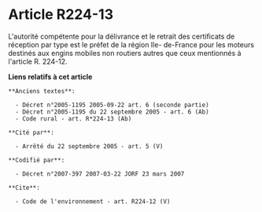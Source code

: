 # Article R224-13

L'autorité compétente pour la délivrance et le retrait des certificats de réception par type est le préfet de la région Ile-
de-France pour les moteurs destinés aux engins mobiles non routiers autres que ceux mentionnés à l'article R. 224-12.

**Liens relatifs à cet article**

	**Anciens textes**:

	  - Décret n°2005-1195 2005-09-22 art. 6 (seconde partie)
	  - Décret n°2005-1195 du 22 septembre 2005 - art. 6 (Ab)
	  - Code rural - art. R*224-13 (Ab)

	**Cité par**:

	  - Arrêté du 22 septembre 2005 - art. 5 (V)

	**Codifié par**:

	  - Décret n°2007-397 2007-03-22 JORF 23 mars 2007

	**Cite**:

	  - Code de l'environnement - art. R224-12 (V)
